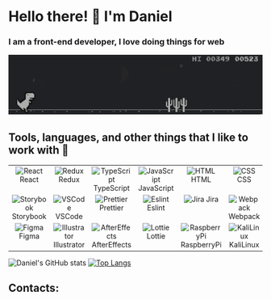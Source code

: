 # Hello there! 👋 I'm Daniel 
### I am a front-end developer, I love doing things for web
![](https://raw.githubusercontent.com/meskal1/codewars/main/dino.gif)
## Tools, languages, and other things that I like to work with :star_struck:
<!--- 
![]()
![](https://starchart.cc/meskal1/https://github.com/meskal1/cards.svg)
https://www.vectorlogo.zone/util/preview.html?image=/logos/typescriptlang/typescriptlang-icon.svg
https://devicon-website.vercel.app/api/typescript/original.svg
https://www.vectorlogo.zone/logos/typescriptlang/typescriptlang-icon.svg
![](https://img.shields.io/badge/Adobe%20Illustrator-FF9A00?style=for-the-badge&logo=adobe%20illustrator&logoColor=white) --->
<table width="520px">
    <tbody>
        <tr valign="top">
            <td width="96" align="center">
            <img height="48" width="48" style="max-width: 100%;" src="https://devicon-website.vercel.app/api/react/original.svg" alt="React">
            <span>React</span>
            </td>
            <td width="96" align="center">
            <img height="48" width="48" style="max-width: 100%;" src="https://devicon-website.vercel.app/api/redux/original.svg" alt="Redux">
            <span>Redux</span>
            </td>
            <td width="96" align="center">
            <img height="48" width="48" src="https://devicon-website.vercel.app/api/typescript/original.svg" alt="TypeScript">
            <span>TypeScript</span>
            </td>
            <td width="96" align="center">
            <img height="48" width="48" style="max-width: 100%;" src="https://devicon-website.vercel.app/api/javascript/original.svg" alt="JavaScript">
            <span>JavaScript</span>
            </td>
            <td width="96" align="center">
            <img height="48" width="48" style="max-width: 100%;" src="https://devicon-website.vercel.app/api/html5/original.svg" alt="HTML">
            <span>HTML</span>
            </td>
            <td width="96" align="center">
            <img height="48" width="48" style="max-width: 100%;" src="https://cdn.jsdelivr.net/gh/devicons/devicon/icons/css3/css3-original.svg" alt="CSS">
            <span>CSS</span>
            </td>
            <td width="96" align="center">
            <img height="48" width="48" style="max-width: 100%;" src="https://devicon-website.vercel.app/api/sass/original.svg" alt="Sass">
            <span>Sass</span>
            </td>
            <td width="96" align="center">
            <img height="48" width="48" style="max-width: 100%;" src="https://devicon-website.vercel.app/api/materialui/original.svg" alt="MUI">
            <span>MUI</span>
            </td>
            <td width="96" align="center">
            <img height="48" width="48" style="max-width: 100%;" src="https://devicon-website.vercel.app/api/jest/plain.svg" alt="Jest">
            <span>Jest</span>
            </td>
        </tr>
        <tr valign="top">
            <td width="96" align="center">
            <img height="48" width="48" style="max-width: 100%;" src="https://devicon-website.vercel.app/api/storybook/original.svg" alt="Storybook">
            <span>Storybook</span>
            </td>
            <td width="96" align="center">
            <img height="48" width="48" style="max-width: 100%;" src="https://devicon-website.vercel.app/api/vscode/original.svg" alt="VSCode">
            <span>VSCode</span>
            </td>
            <td width="96" align="center">
            <img height="48" width="48" style="max-width: 100%;" src="https://cdn.worldvectorlogo.com/logos/prettier-2.svg" alt="Prettier">
            <span>Prettier</span>
            </td>
            <td width="96" align="center">
            <img height="48" width="48" style="max-width: 100%;" src="https://devicon-website.vercel.app/api/eslint/original.svg" alt="Eslint">
            <span>Eslint</span>
            </td>
            <td width="96" align="center">
            <img height="48" width="49" style="max-width: 100%;" src="https://devicon-website.vercel.app/api/jira/original.svg" alt="Jira">
            <span>Jira</span>
            </td>
            <td width="96" align="center">
            <img height="48" width="48" style="max-width: 100%;" src="https://www.vectorlogo.zone/logos/js_webpack/js_webpack-icon.svg" alt="Webpack">
            <span>Webpack</span>
            </td>
            <td width="96" align="center">
            <img height="48" width="48" style="max-width: 100%;" src="https://devicon-website.vercel.app/api/nodejs/original.svg" alt="NodeJS">
            <span>NodeJS</span>
            </td>
            <td width="96" align="center">
            <img height="48" width="48" style="max-width: 100%;" src="https://devicon-website.vercel.app/api/nginx/original.svg" alt="Nginx">
            <span>Nginx</span>
            </td>
            <td width="96" align="center">
            <img height="48" width="48" style="max-width: 100%;" src="https://devicon-website.vercel.app/api/git/original.svg" alt="Git">
            <span>Git</span>
            </td>
        </tr>
          <tr valign="top">
            <td width="96" align="center">
            <img height="48" width="48" style="max-width: 100%;" src="https://devicon-website.vercel.app/api/figma/original.svg" alt="Figma">
            <span>Figma</span>
            </td>
            <td width="96" align="center">
            <img height="48" width="48" style="max-width: 100%;" src="https://skillicons.dev/icons?i=ai" alt="Illustrator">
            <span>Illustrator</span>
            </td>
            <td width="96" align="center">
            <img height="48" width="48" style="max-width: 100%;" src="https://skillicons.dev/icons?i=ae" alt="AfterEffects">
            <span>AfterEffects</span>
            </td>
            <td width="96" align="center">
            <img height="48" width="48" style="max-width: 100%;" src="https://play-lh.googleusercontent.com/2VNrlf-gc2gUspYuqAe7oijQG9BaaK_0F9DkSqh8gYUqKDzIguBwzEdfY5ms1Olid8w" alt="Lottie">
            <span>Lottie</span>
            </td>
            <td width="96" align="center">
            <img height="48" width="48" style="max-width: 100%;" src="https://devicon-website.vercel.app/api/raspberrypi/original.svg" alt="RaspberryPi">
            <span>RaspberryPi</span>
            </td>
            <td width="96" align="center">
            <img height="48" width="48" style="max-width: 100%;" src="https://files.cults3d.com/uploaders/13889723/illustration-file/88f914f9-4ec0-4d0c-8ebb-5edc51f4b3cd/kali_linux.jpg" alt="KaliLinux">
            <span>KaliLinux</span>
            </td>
            <td width="96" align="center">
            <img height="48" width="48" style="max-width: 100%;" src="https://devicon-website.vercel.app/api/debian/original.svg" alt="Debian">
            <span>Debian</span>
            </td>
            <td width="96" align="center">
            <img height="48" width="48" style="max-width: 100%;" src="https://camo.githubusercontent.com/add2c9721e333f0043ac938f3dadbc26a282776e01b95b308fcaba5afaf74ae3/68747470733a2f2f6173736574732e76657263656c2e636f6d2f696d6167652f75706c6f61642f76313538383830353835382f7265706f7369746f726965732f76657263656c2f6c6f676f2e706e67" alt="Vercel">
            <span>Vercel</span>
            </td>
            <td width="96" align="center">
            <img height="48" width="48" style="max-width: 100%;" src="https://styles.redditmedia.com/t5_29vk9f/styles/communityIcon_wuwx28s2i4341.png" alt="Rive">
            <span>Rive</span>
            </td>
        </tr>
    </tbody>
</table>

![Daniel's GitHub stats](https://github-readme-stats-sigma-five.vercel.app/api?username=meskal1&show_icons=true&hide_title=true&card_width=200&hide=contribs&theme=dracula&line_height=25&hide_border=true)
[![Top Langs](https://github-readme-stats-sigma-five.vercel.app/api/top-langs/?username=meskal1&layout=compact&card_width=290&hide_title=true&theme=dracula&hide_border=true)](https://github.com/meskal1/github-readme-stats)
<!--- ![](https://komarev.com/ghpvc/?username=meskal1) --->
## Contacts:

